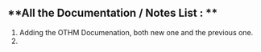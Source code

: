 **All the Documentation / Notes List : **
-------------------------------------------
1. Adding the OTHM Documenation, both new one and the previous one.
2. 
